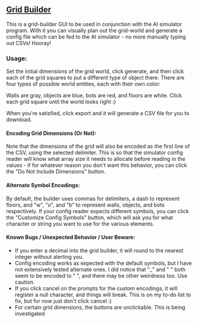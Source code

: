 ## [Grid Builder](https://ruitais.github.io/gridBuilder/)

This is a grid-builder GUI to be used in conjunction with the AI simulator program. With it you can visually plan out the grid-world and generate a config file which can be fed to the AI simulator - no more manually typing out CSVs! Hooray!

### Usage:
Set the initial dimensions of the grid world, click generate, and then click each of the grid squares to put a different type of object there. There are four types of possible world entities, each with their own color:

Walls are gray, objects are blue,
bots are red, and floors are white.
Click each grid square until the world looks right :)

When you're satisfied, click export and it will generate a CSV file for you to download.

#### Encoding Grid Dimensions (Or Not):
Note that the dimensions of the grid will also be encoded as the first line of the CSV, using the selected delimiter. This is so that the simulator config reader will know what array size it needs to allocate before reading in the values - if for whatever reason you don't want this behavior, you can click the "Do Not Include Dimensions" button.

#### Alternate Symbol Encodings:
By default, the builder uses commas for delimiters, a dash to represent floors, and "w", "o", and "b" to represent walls, objects, and bots respectively. If your config reader expects different symbols, you can click the "Customize Config Symbols" button, which will ask you for what character or string you want to use for the various elements.

#### Known Bugs / Unexpected Behavior / User Beware:
* If you enter a decimal into the grid builder, it will round to the nearest integer without alerting you.
* Config encoding works as expected with the default symbols, but I have not extensively tested alternate ones. I did notice that "_" and " " both seem to be encoded to " ", and there may be other weirdness too. Use caution.
* If you click cancel on the prompts for the custom encodings, it will register a null character, and things will break. This is on my to-do list to fix, but for now just don't click cancel :)
* For certain grid dimensions, the buttons are unclickable. This is being investigated
